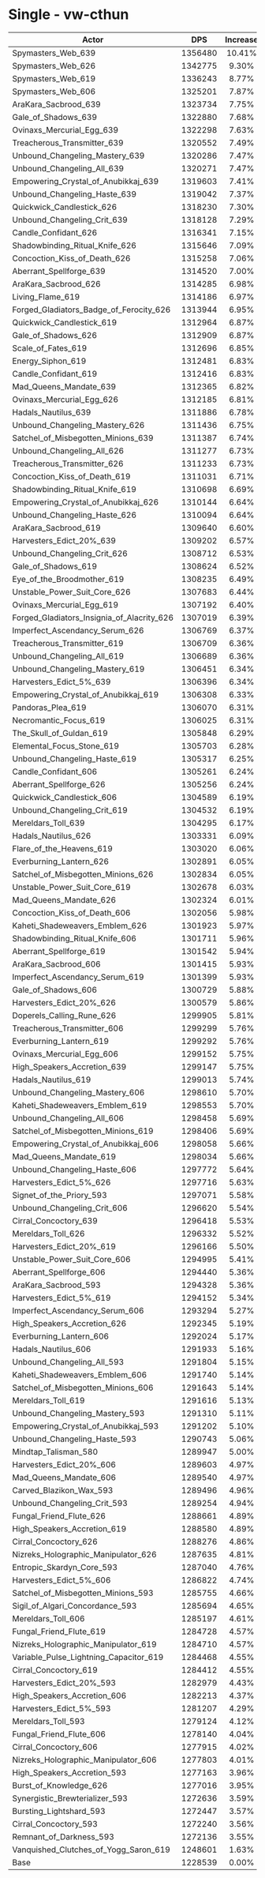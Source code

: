# Single - vw-cthun
| Actor | DPS | Increase |
|---|:---:|:---:|
|Spymasters_Web_639|1356480|10.41%|
|Spymasters_Web_626|1342775|9.30%|
|Spymasters_Web_619|1336243|8.77%|
|Spymasters_Web_606|1325201|7.87%|
|AraKara_Sacbrood_639|1323734|7.75%|
|Gale_of_Shadows_639|1322880|7.68%|
|Ovinaxs_Mercurial_Egg_639|1322298|7.63%|
|Treacherous_Transmitter_639|1320552|7.49%|
|Unbound_Changeling_Mastery_639|1320286|7.47%|
|Unbound_Changeling_All_639|1320271|7.47%|
|Empowering_Crystal_of_Anubikkaj_639|1319603|7.41%|
|Unbound_Changeling_Haste_639|1319042|7.37%|
|Quickwick_Candlestick_626|1318230|7.30%|
|Unbound_Changeling_Crit_639|1318128|7.29%|
|Candle_Confidant_626|1316341|7.15%|
|Shadowbinding_Ritual_Knife_626|1315646|7.09%|
|Concoction_Kiss_of_Death_626|1315258|7.06%|
|Aberrant_Spellforge_639|1314520|7.00%|
|AraKara_Sacbrood_626|1314285|6.98%|
|Living_Flame_619|1314186|6.97%|
|Forged_Gladiators_Badge_of_Ferocity_626|1313944|6.95%|
|Quickwick_Candlestick_619|1312964|6.87%|
|Gale_of_Shadows_626|1312909|6.87%|
|Scale_of_Fates_619|1312696|6.85%|
|Energy_Siphon_619|1312481|6.83%|
|Candle_Confidant_619|1312416|6.83%|
|Mad_Queens_Mandate_639|1312365|6.82%|
|Ovinaxs_Mercurial_Egg_626|1312185|6.81%|
|Hadals_Nautilus_639|1311886|6.78%|
|Unbound_Changeling_Mastery_626|1311436|6.75%|
|Satchel_of_Misbegotten_Minions_639|1311387|6.74%|
|Unbound_Changeling_All_626|1311277|6.73%|
|Treacherous_Transmitter_626|1311233|6.73%|
|Concoction_Kiss_of_Death_619|1311031|6.71%|
|Shadowbinding_Ritual_Knife_619|1310698|6.69%|
|Empowering_Crystal_of_Anubikkaj_626|1310144|6.64%|
|Unbound_Changeling_Haste_626|1310094|6.64%|
|AraKara_Sacbrood_619|1309640|6.60%|
|Harvesters_Edict_20%_639|1309202|6.57%|
|Unbound_Changeling_Crit_626|1308712|6.53%|
|Gale_of_Shadows_619|1308624|6.52%|
|Eye_of_the_Broodmother_619|1308235|6.49%|
|Unstable_Power_Suit_Core_626|1307683|6.44%|
|Ovinaxs_Mercurial_Egg_619|1307192|6.40%|
|Forged_Gladiators_Insignia_of_Alacrity_626|1307019|6.39%|
|Imperfect_Ascendancy_Serum_626|1306769|6.37%|
|Treacherous_Transmitter_619|1306709|6.36%|
|Unbound_Changeling_All_619|1306689|6.36%|
|Unbound_Changeling_Mastery_619|1306451|6.34%|
|Harvesters_Edict_5%_639|1306396|6.34%|
|Empowering_Crystal_of_Anubikkaj_619|1306308|6.33%|
|Pandoras_Plea_619|1306070|6.31%|
|Necromantic_Focus_619|1306025|6.31%|
|The_Skull_of_Guldan_619|1305848|6.29%|
|Elemental_Focus_Stone_619|1305703|6.28%|
|Unbound_Changeling_Haste_619|1305317|6.25%|
|Candle_Confidant_606|1305261|6.24%|
|Aberrant_Spellforge_626|1305256|6.24%|
|Quickwick_Candlestick_606|1304589|6.19%|
|Unbound_Changeling_Crit_619|1304532|6.19%|
|Mereldars_Toll_639|1304295|6.17%|
|Hadals_Nautilus_626|1303331|6.09%|
|Flare_of_the_Heavens_619|1303020|6.06%|
|Everburning_Lantern_626|1302891|6.05%|
|Satchel_of_Misbegotten_Minions_626|1302834|6.05%|
|Unstable_Power_Suit_Core_619|1302678|6.03%|
|Mad_Queens_Mandate_626|1302324|6.01%|
|Concoction_Kiss_of_Death_606|1302056|5.98%|
|Kaheti_Shadeweavers_Emblem_626|1301923|5.97%|
|Shadowbinding_Ritual_Knife_606|1301711|5.96%|
|Aberrant_Spellforge_619|1301542|5.94%|
|AraKara_Sacbrood_606|1301415|5.93%|
|Imperfect_Ascendancy_Serum_619|1301399|5.93%|
|Gale_of_Shadows_606|1300729|5.88%|
|Harvesters_Edict_20%_626|1300579|5.86%|
|Doperels_Calling_Rune_626|1299905|5.81%|
|Treacherous_Transmitter_606|1299299|5.76%|
|Everburning_Lantern_619|1299292|5.76%|
|Ovinaxs_Mercurial_Egg_606|1299152|5.75%|
|High_Speakers_Accretion_639|1299147|5.75%|
|Hadals_Nautilus_619|1299013|5.74%|
|Unbound_Changeling_Mastery_606|1298610|5.70%|
|Kaheti_Shadeweavers_Emblem_619|1298553|5.70%|
|Unbound_Changeling_All_606|1298458|5.69%|
|Satchel_of_Misbegotten_Minions_619|1298406|5.69%|
|Empowering_Crystal_of_Anubikkaj_606|1298058|5.66%|
|Mad_Queens_Mandate_619|1298034|5.66%|
|Unbound_Changeling_Haste_606|1297772|5.64%|
|Harvesters_Edict_5%_626|1297716|5.63%|
|Signet_of_the_Priory_593|1297071|5.58%|
|Unbound_Changeling_Crit_606|1296620|5.54%|
|Cirral_Concoctory_639|1296418|5.53%|
|Mereldars_Toll_626|1296332|5.52%|
|Harvesters_Edict_20%_619|1296166|5.50%|
|Unstable_Power_Suit_Core_606|1294995|5.41%|
|Aberrant_Spellforge_606|1294440|5.36%|
|AraKara_Sacbrood_593|1294328|5.36%|
|Harvesters_Edict_5%_619|1294152|5.34%|
|Imperfect_Ascendancy_Serum_606|1293294|5.27%|
|High_Speakers_Accretion_626|1292345|5.19%|
|Everburning_Lantern_606|1292024|5.17%|
|Hadals_Nautilus_606|1291933|5.16%|
|Unbound_Changeling_All_593|1291804|5.15%|
|Kaheti_Shadeweavers_Emblem_606|1291740|5.14%|
|Satchel_of_Misbegotten_Minions_606|1291643|5.14%|
|Mereldars_Toll_619|1291616|5.13%|
|Unbound_Changeling_Mastery_593|1291310|5.11%|
|Empowering_Crystal_of_Anubikkaj_593|1291202|5.10%|
|Unbound_Changeling_Haste_593|1290743|5.06%|
|Mindtap_Talisman_580|1289947|5.00%|
|Harvesters_Edict_20%_606|1289603|4.97%|
|Mad_Queens_Mandate_606|1289540|4.97%|
|Carved_Blazikon_Wax_593|1289496|4.96%|
|Unbound_Changeling_Crit_593|1289254|4.94%|
|Fungal_Friend_Flute_626|1288661|4.89%|
|High_Speakers_Accretion_619|1288580|4.89%|
|Cirral_Concoctory_626|1288276|4.86%|
|Nizreks_Holographic_Manipulator_626|1287635|4.81%|
|Entropic_Skardyn_Core_593|1287040|4.76%|
|Harvesters_Edict_5%_606|1286822|4.74%|
|Satchel_of_Misbegotten_Minions_593|1285755|4.66%|
|Sigil_of_Algari_Concordance_593|1285694|4.65%|
|Mereldars_Toll_606|1285197|4.61%|
|Fungal_Friend_Flute_619|1284728|4.57%|
|Nizreks_Holographic_Manipulator_619|1284710|4.57%|
|Variable_Pulse_Lightning_Capacitor_619|1284468|4.55%|
|Cirral_Concoctory_619|1284412|4.55%|
|Harvesters_Edict_20%_593|1282979|4.43%|
|High_Speakers_Accretion_606|1282213|4.37%|
|Harvesters_Edict_5%_593|1281207|4.29%|
|Mereldars_Toll_593|1279124|4.12%|
|Fungal_Friend_Flute_606|1278140|4.04%|
|Cirral_Concoctory_606|1277915|4.02%|
|Nizreks_Holographic_Manipulator_606|1277803|4.01%|
|High_Speakers_Accretion_593|1277163|3.96%|
|Burst_of_Knowledge_626|1277016|3.95%|
|Synergistic_Brewterializer_593|1272636|3.59%|
|Bursting_Lightshard_593|1272447|3.57%|
|Cirral_Concoctory_593|1272240|3.56%|
|Remnant_of_Darkness_593|1272136|3.55%|
|Vanquished_Clutches_of_Yogg_Saron_619|1248601|1.63%|
|Base|1228539|0.00%|
